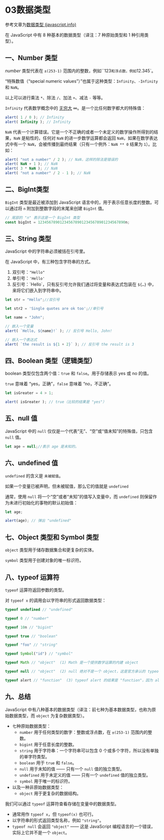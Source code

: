 # 03数据类型

参考文章为[数据类型 (javascript.info)](https://zh.javascript.info/types)

在 JavaScript 中有 8 种基本的数据类型（译注：7 种原始类型和 1 种引用类型）。

## 一、Number 类型

*number* 类型代表在 `±(253-1)` 范围内的整数，例如``123`和浮点数，例如`12.345`。

“特殊数值（“special numeric values”）”也属于这种类型：`Infinity`、`-Infinity` 和 `NaN`。

以上可以进行乘法 `*`、除法 `/`、加法 `+`、减法 `-` 等等。

`Infinity` 代表数学概念中的 [无穷大](https://en.wikipedia.org/wiki/Infinity) ∞。是一个比任何数字都大的特殊值：

```js
alert( 1 / 0 ); // Infinity
alert( Infinity ); // Infinity
```

`NaN` 代表一个计算错误。它是一个不正确的或者一个未定义的数学操作所得到的结果，`NaN` 是粘性的，任何对 `NaN` 的进一步数学运算都会返回 `NaN`，如果在数学表达式中有一个 `NaN`，会被传播到最终结果（只有一个例外：`NaN ** 0` 结果为 `1`）。比如：

```js
alert( "not a number" / 2 ); // NaN，这样的除法是错误的
alert( NaN + 1 ); // NaN
alert( 3 * NaN ); // NaN
alert( "not a number" / 2 - 1 ); // NaN
```



## 二、BigInt类型

`BigInt` 类型是最近被添加到 JavaScript 语言中的，用于表示任意长度的整数。可以通过将 `n` 附加到整数字段的末尾来创建 `BigInt` 值。

```js
// 尾部的 "n" 表示这是一个 BigInt 类型
const bigInt = 1234567890123456789012345678901234567890n;
```



## 三、String 类型

JavaScript 中的字符串必须被括在引号里。

在 JavaScript 中，有三种包含字符串的方式。

1. 双引号：`"Hello"`
2. 单引号：`'Hello'`
3. 反引号：\`Hello\`，只有反引号允许我们通过将变量和表达式包装在 `${…}` 中，来将它们嵌入到字符串中。



```js
let str = "Hello";//双引号

let str2 = 'Single quotes are ok too';//单引号

let name = "John";

// 嵌入一个变量
alert( `Hello, ${name}!` ); // 反引号 Hello, John! 

// 嵌入一个表达式
alert( `the result is ${1 + 2}` ); // 反引号 the result is 3
```



## 四、Boolean 类型（逻辑类型）

boolean 类型仅包含两个值：`true` 和 `false`。用于存储表示 yes 或 no 的值。

`true` 意味着 “yes，正确”，`false` 意味着 “no，不正确”。

```js
let isGreater = 4 > 1;

alert( isGreater ); // true（比较的结果是 "yes"）
```



## 五、null 值

JavaScript 中的 `null` 仅仅是一个代表“无”、“空”或“值未知”的特殊值，只包含 `null` 值。

```js
let age = null;//表示 age 是未知的。
```



## 六、undefined 值

`undefined` 的含义是 `未被赋值`。

如果一个变量已被声明，但未被赋值，那么它的值就是 `undefined`

通常，使用 `null` 将一个“空”或者“未知”的值写入变量中，而 `undefined` 则保留作为未进行初始化的事物的默认初始值：

```js
let age;

alert(age); // 弹出 "undefined"
```



## 七、Object 类型和 Symbol 类型

`object` 类型用于储存数据集合和更复杂的实体。

`symbol` 类型用于创建对象的唯一标识符。



## 八、typeof 运算符

`typeof` 运算符返回参数的类型。

对 `typeof x` 的调用会以字符串的形式返回数据类型：

```js
typeof undefined // "undefined"

typeof 0 // "number"

typeof 10n // "bigint"

typeof true // "boolean"

typeof "foo" // "string"

typeof Symbol("id") // "symbol"

typeof Math // "object"  (1) Math 是一个提供数学运算的内建 object

typeof null // "object"  (2) null 绝对不是一个 object，这是官方承认的 typeof 的错误

typeof alert // "function"  (3) typeof alert 的结果是 "function"，因为 alert 在 JavaScript 语言中是一个函数。
```



## 九、总结

JavaScript 中有八种基本的数据类型（译注：前七种为基本数据类型，也称为原始数据类型，而 `object` 为复杂数据类型）。

- 七种原始数据类型：
  - `number` 用于任何类型的数字：整数或浮点数，在 `±(253-1)` 范围内的整数。
  - `bigint` 用于任意长度的整数。
  - `string` 用于字符串：一个字符串可以包含 0 个或多个字符，所以没有单独的单字符类型。
  - `boolean` 用于 `true` 和 `false`。
  - `null` 用于未知的值 —— 只有一个 `null` 值的独立类型。
  - `undefined` 用于未定义的值 —— 只有一个 `undefined` 值的独立类型。
  - `symbol` 用于唯一的标识符。
- 以及一种非原始数据类型：
  - `object` 用于更复杂的数据结构。

我们可以通过 `typeof` 运算符查看存储在变量中的数据类型。

- 通常用作 `typeof x`，但 `typeof(x)` 也可行。
- 以字符串的形式返回类型名称，例如 `"string"`。
- `typeof null` 会返回 `"object"` —— 这是 JavaScript 编程语言的一个错误，实际上它并不是一个 `object`。
